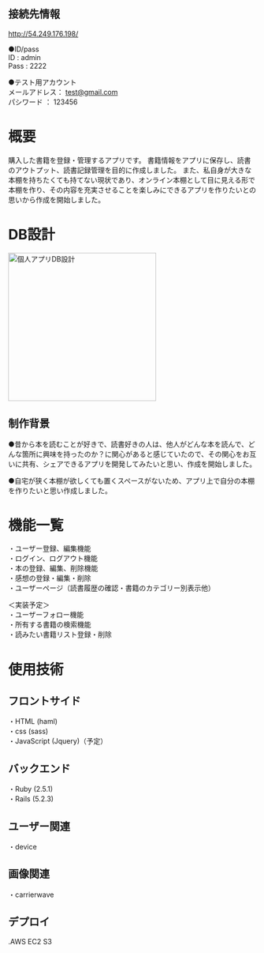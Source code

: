 ## 接続先情報
  http://54.249.176.198/  
  
  ●ID/pass  
    ID   : admin  
    Pass : 2222  
  
  ●テスト用アカウント  
    メールアドレス： test@gmail.com  
    パシワード   ： 123456  

# 概要
購入した書籍を登録・管理するアプリです。
書籍情報をアプリに保存し、読書のアウトプット、読書記録管理を目的に作成しました。
また、私自身が大きな本棚を持ちたくても持てない現状であり、オンライン本棚として目に見える形で本棚を作り、その内容を充実させることを楽しみにできるアプリを作りたいとの思いから作成を開始しました。

# DB設計
<img width="300" alt="個人アプリDB設計" src="https://user-images.githubusercontent.com/60433222/86175956-2ed1a580-bb5f-11ea-9e47-81db3e7f7c7e.png">

## 制作背景

●昔から本を読むことが好きで、読書好きの人は、他人がどんな本を読んで、どんな箇所に興味を持ったのか？に関心があると感じていたので、その関心をお互いに共有、シェアできるアプリを開発してみたいと思い、作成を開始しました。

●自宅が狭く本棚が欲しくても置くスペースがないため、アプリ上で自分の本棚を作りたいと思い作成しました。

# 機能一覧
・ユーザー登録、編集機能  
・ログイン、ログアウト機能  
・本の登録、編集、削除機能  
・感想の登録・編集・削除  
・ユーザーページ（読書履歴の確認・書籍のカテゴリー別表示他）  

＜実装予定＞  
・ユーザーフォロー機能  
・所有する書籍の検索機能  
・読みたい書籍リスト登録・削除     


# 使用技術
## フロントサイド
・HTML (haml)  
・css (sass)  
・JavaScript (Jquery)（予定）  

## バックエンド
・Ruby (2.5.1)  
・Rails (5.2.3)  

## ユーザー関連
・device  

## 画像関連
・carrierwave  

## デプロイ
.AWS EC2 S3  



